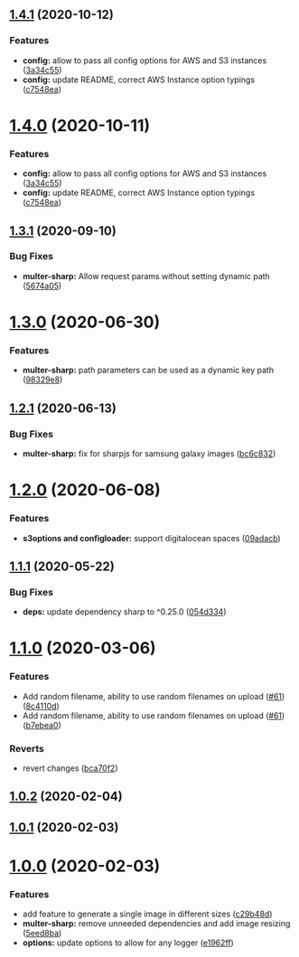 <a name="1.4.1"></a>
## [1.4.1](https://github.com/jeffminsungkim/nestjs-multer-extended/compare/1.3.1...1.4.1) (2020-10-12)


### Features

* **config:** allow to pass all config options for AWS and S3 instances ([3a34c55](https://github.com/jeffminsungkim/nestjs-multer-extended/commit/3a34c55))
* **config:** update README, correct AWS Instance option typings ([c7548ea](https://github.com/jeffminsungkim/nestjs-multer-extended/commit/c7548ea))



# [1.4.0](https://github.com/jeffminsungkim/nestjs-multer-extended/compare/1.3.1...1.4.0) (2020-10-11)


### Features

* **config:** allow to pass all config options for AWS and S3 instances ([3a34c55](https://github.com/jeffminsungkim/nestjs-multer-extended/commit/3a34c55e1440117df8d423608fa0794a7cd03570))
* **config:** update README, correct AWS Instance option typings ([c7548ea](https://github.com/jeffminsungkim/nestjs-multer-extended/commit/c7548ea1f865012e4a2b08a6e8339c95979f3ff7))



<a name="1.3.1"></a>
## [1.3.1](https://github.com/jeffminsungkim/nestjs-multer-extended/compare/1.3.0...1.3.1) (2020-09-10)


### Bug Fixes

* **multer-sharp:** Allow request params without setting dynamic path ([5674a05](https://github.com/jeffminsungkim/nestjs-multer-extended/commit/5674a05))



<a name="1.3.0"></a>
# [1.3.0](https://github.com/jeffminsungkim/nestjs-multer-extended/compare/1.2.1...1.3.0) (2020-06-30)


### Features

* **multer-sharp:** path parameters can be used as a dynamic key path ([98329e8](https://github.com/jeffminsungkim/nestjs-multer-extended/commit/98329e8))



<a name="1.2.1"></a>

## [1.2.1](https://github.com/jeffminsungkim/nestjs-multer-extended/compare/1.2.0...1.2.1) (2020-06-13)

### Bug Fixes

- **multer-sharp:** fix for sharpjs for samsung galaxy images
  ([bc6c832](https://github.com/jeffminsungkim/nestjs-multer-extended/commit/bc6c832))

<a name="1.2.0"></a>

# [1.2.0](https://github.com/jeffminsungkim/nestjs-multer-extended/compare/1.1.1...1.2.0) (2020-06-08)

### Features

- **s3options and configloader:** support digitalocean spaces
  ([09adacb](https://github.com/jeffminsungkim/nestjs-multer-extended/commit/09adacb))

<a name="1.1.1"></a>

## [1.1.1](https://github.com/jeffminsungkim/nestjs-multer-extended/compare/1.1.0...1.1.1) (2020-05-22)

### Bug Fixes

- **deps:** update dependency sharp to ^0.25.0
  ([054d334](https://github.com/jeffminsungkim/nestjs-multer-extended/commit/054d334))

<a name="1.1.0"></a>

# [1.1.0](https://github.com/jeffminsungkim/nestjs-multer-extended/compare/v1.0.2...v1.1.0) (2020-03-06)

### Features

- Add random filename, ability to use random filenames on upload
  ([#61](https://github.com/jeffminsungkim/nestjs-multer-extended/issues/61))
  ([8c4110d](https://github.com/jeffminsungkim/nestjs-multer-extended/commit/8c4110d))
- Add random filename, ability to use random filenames on upload
  ([#61](https://github.com/jeffminsungkim/nestjs-multer-extended/issues/61))
  ([b7ebea0](https://github.com/jeffminsungkim/nestjs-multer-extended/commit/b7ebea0))

### Reverts

- revert changes
  ([bca70f2](https://github.com/jeffminsungkim/nestjs-multer-extended/commit/bca70f2))

<a name="1.0.2"></a>

## [1.0.2](https://github.com/jeffminsungkim/nestjs-multer-extended/compare/v1.0.1...v1.0.2) (2020-02-04)

<a name="1.0.1"></a>

## [1.0.1](https://github.com/jeffminsungkim/nestjs-multer-extended/compare/v1.0.0...v1.0.1) (2020-02-03)

<a name="1.0.0"></a>

# [1.0.0](https://github.com/jeffminsungkim/nestjs-multer-extended/compare/e1962ff...v1.0.0) (2020-02-03)

### Features

- add feature to generate a single image in different sizes
  ([c29b48d](https://github.com/jeffminsungkim/nestjs-multer-extended/commit/c29b48d))
- **multer-sharp:** remove unneeded dependencies and add image resizing
  ([5eed8ba](https://github.com/jeffminsungkim/nestjs-multer-extended/commit/5eed8ba))
- **options:** update options to allow for any logger
  ([e1962ff](https://github.com/jeffminsungkim/nestjs-multer-extended/commit/e1962ff))

